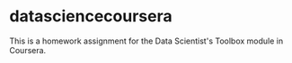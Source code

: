 datasciencecoursera
===================

This is a homework assignment for the Data Scientist's Toolbox module in Coursera.
